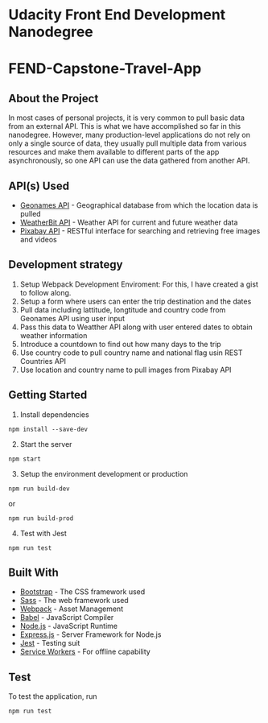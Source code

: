 # Udacity Front End Development Nanodegree

# FEND-Capstone-Travel-App

## About the Project

In most cases of personal projects, it is very common to pull basic data from an external API. This is what we have accomplished so far in this nanodegree. However, many production-level applications do not rely on only a single source of data, they usually pull multiple data from various resources and make them available to different parts of the app asynchronously, so one API can use the data gathered from another API.

## API(s) Used

- [Geonames API](http://www.geonames.org/export/web-services.html) - Geographical database from which the location data is pulled
- [WeatherBit API](https://www.weatherbit.io/) - Weather API for current and future weather data
- [Pixabay API](https://pixabay.com/api/docs/) - RESTful interface for searching and retrieving free images and videos

## Development strategy

1. Setup Webpack Development Enviroment: For this, I have created a gist to follow along.
2. Setup a form where users can enter the trip destination and the dates
3. Pull data including lattitude, longtitude and country code from Geonames API using user input
4. Pass this data to Weatther API along with user entered dates to obtain weather information
5. Introduce a countdown to find out how many days to the trip
6. Use country code to pull country name and national flag usin REST Countries API
7. Use location and country name to pull images from Pixabay API

## Getting Started

1. Install dependencies

```
npm install --save-dev
```

2. Start the server

```
npm start
```

3. Setup the environment development or production

```
npm run build-dev
```

or

```
npm run build-prod
```

4. Test with Jest

```
npm run test
```

## Built With

- [Bootstrap](https://getbootstrap.com/) - The CSS framework used
- [Sass](https://sass-lang.com/documentation) - The web framework used
- [Webpack](https://webpack.js.org/concepts/) - Asset Management
- [Babel](https://babeljs.io/) - JavaScript Compiler
- [Node.js](https://nodejs.org/en/) - JavaScript Runtime
- [Express.js](https://expressjs.com/) - Server Framework for Node.js
- [Jest](https://jestjs.io/) - Testing suit
- [Service Workers](https://developers.google.com/web/fundamentals/primers/service-workers) - For offline capability

## Test

To test the application, run

```
npm run test
```
